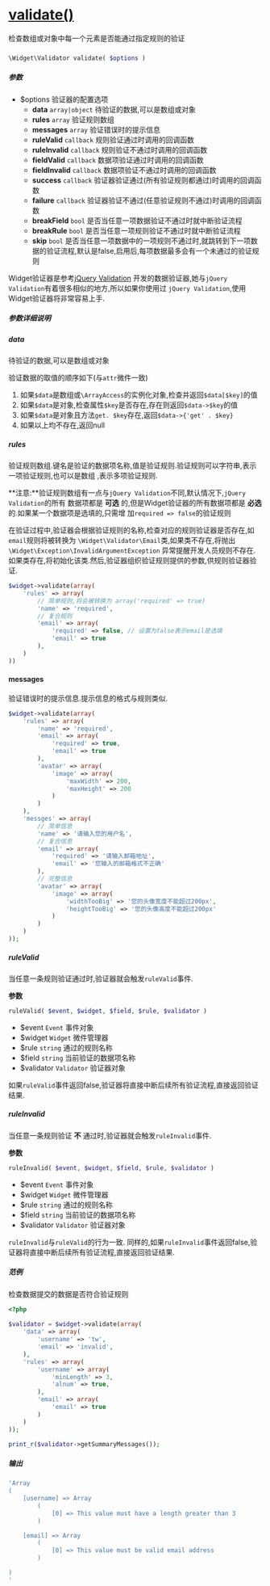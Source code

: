 [validate()](http://twinh.github.com/widget/api/validate)
=========================================================

检查数组或对象中每一个元素是否能通过指定规则的验证

### 
```php
\Widget\Validator validate( $options )
```

##### 参数
* $options 验证器的配置选项
   *  **data** `array|object` 待验证的数据,可以是数组或对象
   *  **rules** `array` 验证规则数组
   *  **messages** `array` 验证错误时的提示信息
   *  **ruleValid** `callback` 规则验证通过时调用的回调函数
   *  **ruleInvalid** `callback` 规则验证不通过时调用的回调函数
   *  **fieldValid** `callback` 数据项验证通过时调用的回调函数
   *  **fieldInvalid** `callback` 数据项验证不通过时调用的回调函数
   *  **success** `callback` 验证器验证通过(所有验证规则都通过)时调用的回调函数
   *  **failure** `callback` 验证器验证不通过(任意验证规则不通过)时调用的回调函数
   *  **breakField** `bool` 是否当任意一项数据验证不通过时就中断验证流程
   *  **breakRule** `bool` 是否当任意一项规则验证不通过时就中断验证流程
   *  **skip** `bool` 是否当任意一项数据中的一项规则不通过时,就跳转到下一项数据的验证流程,默认是false,启用后,每项数据最多会有一个未通过的验证规则


Widget验证器是参考[jQuery Validation](http://bassistance.de/jquery-plugins/jquery-plugin-validation/)
开发的数据验证器,她与`jQuery Validation`有着很多相似的地方,所以如果你使用过
`jQuery Validation`,使用Widget验证器将非常容易上手.

##### 参数详细说明

##### data
待验证的数据,可以是数组或对象

验证数据的取值的顺序如下(与`attr`微件一致)

1. 如果`$data`是数组或`\ArrayAccess`的实例化对象,检查并返回`$data[$key]`的值
2. 如果`$data`是对象,检查属性`$key`是否存在,存在则返回`$data->$key`的值
3. 如果`$data`是对象且方法`get. $key`存在,返回`$data->{'get' . $key}`
4. 如果以上均不存在,返回null

##### rules
验证规则数组.键名是验证的数据项名称,值是验证规则.验证规则可以字符串,表示一项验证规则,也可以是数组
,表示多项验证规则.

**注意:**验证规则数组有一点与`jQuery Validation`不同,默认情况下,`jQuery Validation`的所有
数据项都是 **可选** 的,但是Widget验证器的所有数据项都是 **必选** 的.如果某一个数据项是选填的,只需增
加`required => false`的验证规则

在验证过程中,验证器会根据验证规则的名称,检查对应的规则验证器是否存在,如`email`规则将被转换为
`\Widget\Validator\Email`类,如果类不存在,将抛出`\Widget\Exception\InvalidArgumentException`
异常提醒开发人员规则不存在.如果类存在,将初始化该类.然后,验证器组织验证规则提供的参数,供规则验证器验证.

```php
$widget->validate(array(
    'rules' => array(
        // 简单规则,将会被转换为 array('required' => true)
        'name' => 'required',
        // 复合规则
        'email' => array(
            'required' => false, // 设置为false表示email是选填
            'email' => true
        ),
    )
))
```

#### messages
验证错误时的提示信息.提示信息的格式与规则类似.

```php
$widget->validate(array(
    'rules' => array(
        'name' => 'required',
        'email' => array(
            'required' => true,
            'email' => true
        ),
        'avatar' => array(
            'image' => array(
                'maxWidth' => 200,
                'maxHeight' => 200
            )
        )
    ),
    'messges' => array(
        // 简单信息
        'name' => '请输入您的用户名',
        // 复合信息
        'email' => array(
            'required' => '请输入邮箱地址',
            'email' => '您输入的邮箱格式不正确'
        ),
        // 完整信息
        'avatar' => array(
            'image' => array(
                'widthTooBig' => '您的头像宽度不能超过200px',
                'heightTooBig' => '您的头像高度不能超过200px'
            )
        )
    )
));
```

##### ruleValid
当任意一条规则验证通过时,验证器就会触发`ruleValid`事件.

**参数**

```php
ruleValid( $event, $widget, $field, $rule, $validator )
```

* $event `Event` 事件对象
* $widget `Widget` 微件管理器
* $rule `string` 通过的规则名称
* $field `string` 当前验证的数据项名称
* $validator `Validator` 验证器对象

如果`ruleValid`事件返回false,验证器将直接中断后续所有验证流程,直接返回验证结果.

##### ruleInvalid
当任意一条规则验证 **不** 通过时,验证器就会触发`ruleInvalid`事件.

**参数**

```php
ruleInvalid( $event, $widget, $field, $rule, $validator )
``` 

* $event `Event` 事件对象
* $widget `Widget` 微件管理器
* $rule `string` 通过的规则名称
* $field `string` 当前验证的数据项名称
* $validator `Validator` 验证器对象

`ruleInvalid`与`ruleValid`的行为一致.
同样的,如果`ruleInvalid`事件返回false,验证器将直接中断后续所有验证流程,直接返回验证结果.




##### 范例
检查数据提交的数据是否符合验证规则
```php
<?php
 
$validator = $widget->validate(array(
    'data' => array(
        'username' => 'tw',
        'email' => 'invalid',
    ),
    'rules' => array(
        'username' => array(
            'minLength' => 3,
            'alnum' => true,
        ),
        'email' => array(
            'email' => true
        )
    )
));

print_r($validator->getSummaryMessages());

```
##### 输出
```php
'Array
(
    [username] => Array
        (
            [0] => This value must have a length greater than 3
        )

    [email] => Array
        (
            [0] => This value must be valid email address
        )

)
'
```
